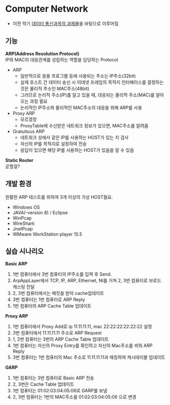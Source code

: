 # Computer Network
- 이전 학기 [데이터 통신과목의 과제물](https://github.com/Limm-jk/2020_Spring_DataCommunication)을 바탕으로 이루어짐
## 기능
**ARP(Address Resolution Protocol)**  
IP와 MAC의 대응관계를 성립하는 역할을 담당하는 Protocol
  - ARP     
    - 일반적으로 응용 프로그램 등에 사용되는 주소는 IP주소(32bit)  
    - 실제 호스트 간 데이터 송신 시 이데넷 프레임의 목적지 인터페이스를 결정하는 것은 물리적 주소인 MAC주소(48bit)  
    - 그러므로 논리적 주소(IP)를 알고 있을 때, 대응되는 물리적 주소(MAC)를 알아오는 과정 필요  
    - 논리적인 IP주소와 물리적인 MAC주소의 대응을 위해 ARP를 사용   
  - Proxy ARP
    - 모르겠장
    - ProxyTable에 수신받은 네트워크 정보가 있으면, MAC주소를 알려줌
  - Gratuitous ARP
    - 네트워크 상에서 같은 IP를 사용하는 HOST가 있는 지 검사
    - 자신의 IP를 목적지로 설정하여 전송
    - 응답이 있으면 해당 IP를 사용하는 HOST가 있음을 알 수 있음  
    
**Static Router**  
곧할걸?
## 개발 환경
원활한 ARP 테스트를 위하여 3개 이상의 가상 HOST필요. 
- Windows OS
- JAVA(-version 8) / Eclipse
- WinPcap
- WireShark
- JnetPcap
- WMware WorkStation player 15.5

## 실습 시나리오  
**Basic ARP**  
1.  1번 컴퓨터에서 3번 컴퓨터의 IP주소를 입력 후 Send.  
2.  ArpAppLayer에서 TCP, IP, ARP, Ethernet, NI를 거쳐 2, 3번 컴퓨터로 브로드캐스팅 전달  
3.  2, 3번 컴퓨터에서는 패킷을 받아 cache업데이트  
4.  3번 컴퓨터는 1번 컴퓨터로 ARP Reply  
5.  1번 컴퓨터의 ARP Cache Table 업데이트  


**Proxy ARP**  
1. 1번 컴퓨터에서 Proxy Add로 ip 11.11.11.11, mac 22:22:22:22:22:22 설정  
2. 3번 컴퓨터에서 11.11.11.11 주소로 ARP Request  
3. 1, 2번 컴퓨터는 3번의 ARP Cache Table 업데이트  
4. 1번 컴퓨터는 자신의 Proxy Entry를 확인하고 자신의 Mac주소를 씌워 ARP Reply  
5. 3번 컴퓨터는 1번 컴퓨터의 Mac 주소로 11.11.11.11과 매칭하여 캐시테이블 업데이트  


**GARP**  
1. 1번 컴퓨터는 3번 컴퓨터로 Basic ARP 전송  
2. 2, 3번은 Cache Table 업데이트  
3. 1번 컴퓨터는 01:02:03:04:05:06로 GARP를 보냄  
4. 2, 3번 컴퓨터는 1번의 MAC주소를 01:02:03:04:05:06 으로 변경
